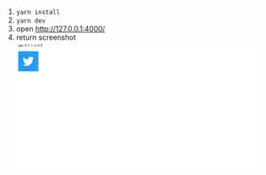 1. `yarn install`
2. `yarn dev`
3. open http://127.0.0.1:4000/
4. return screenshot ![page screenshot](page.png)

